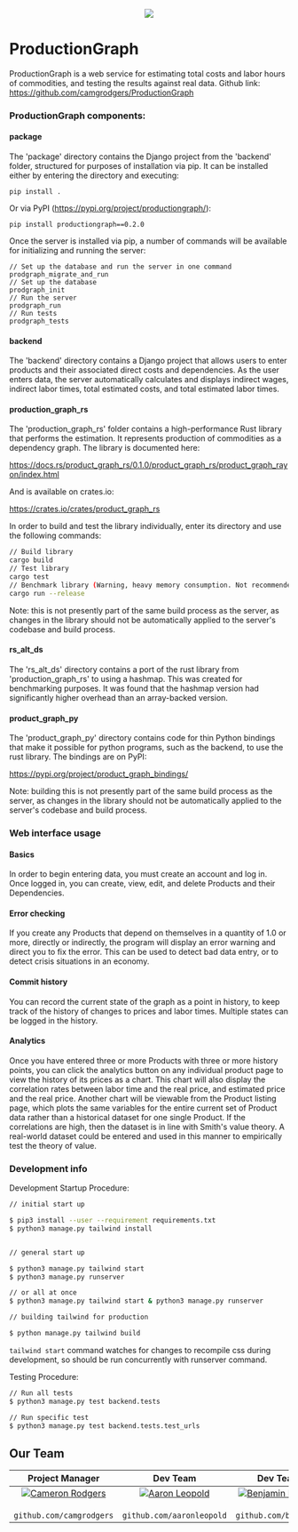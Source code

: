 <p align="center">
  <img src="https://github.com/camgrodgers/ProductionGraph/raw/camgrodgers-edit-readme/logo.png" />
</p>

# ProductionGraph

ProductionGraph is a web service for estimating total costs and labor hours of commodities, and testing the results against real data.
Github link:
https://github.com/camgrodgers/ProductionGraph

### ProductionGraph components:

#### package

The 'package' directory contains the Django project from the 'backend' folder, structured for purposes of installation via pip. It can be installed either by entering the directory and executing:

```
pip install .
```

Or via PyPI (https://pypi.org/project/productiongraph/):

```
pip install productiongraph==0.2.0
```

Once the server is installed via pip, a number of commands will be available for initializing and running the server:

```
// Set up the database and run the server in one command
prodgraph_migrate_and_run
// Set up the database
prodgraph_init
// Run the server
prodgraph_run
// Run tests
prodgraph_tests
```

#### backend

The 'backend' directory contains a Django project that allows users to enter products and their associated direct costs and dependencies. As the user enters data, the server automatically calculates and displays indirect wages, indirect labor times, total estimated costs, and total estimated labor times.

#### production_graph_rs

The 'production_graph_rs' folder contains a high-performance Rust library that performs the estimation. It represents production of commodities as a dependency graph. The library is documented here:

https://docs.rs/product_graph_rs/0.1.0/product_graph_rs/product_graph_rayon/index.html

And is available on crates.io:

https://crates.io/crates/product_graph_rs

In order to build and test the library individually, enter its directory and use the following commands:

```bash
// Build library
cargo build
// Test library
cargo test
// Benchmark library (Warning, heavy memory consumption. Not recommended on a machine without several free GB of RAM.)
cargo run --release
```

Note: this is not presently part of the same build process as the server, as changes in the library should not be automatically applied to the server's codebase and build process.

#### rs_alt_ds

The 'rs_alt_ds' directory contains a port of the rust library from 'production_graph_rs' to using a hashmap. This was created for benchmarking purposes. It was found that the hashmap version had significantly higher overhead than an array-backed version.

#### product_graph_py

The 'product_graph_py' directory contains code for thin Python bindings that make it possible for python programs, such as the backend, to use the rust library. The bindings are on PyPI:

https://pypi.org/project/product_graph_bindings/

Note: building this is not presently part of the same build process as the server, as changes in the library should not be automatically applied to the server's codebase and build process.

### Web interface usage

#### Basics
In order to begin entering data, you must create an account and log in. Once logged in, you can create, view, edit, and delete Products and their Dependencies.

#### Error checking
If you create any Products that depend on themselves in a quantity of 1.0 or more, directly or indirectly, the program will display an error warning and direct you to fix the error. This can be used to detect bad data entry, or to detect crisis situations in an economy. 

#### Commit history
You can record the current state of the graph as a point in history, to keep track of the history of changes to prices and labor times. Multiple states can be logged in the history. 

#### Analytics
Once you have entered three or more Products with three or more history points, you can click the analytics button on any individual product page to view the history of its prices as a chart. 
This chart will also display the correlation rates between labor time and the real price, and estimated price and the real price.
Another chart will be viewable from the Product listing page, which plots the same variables for the entire current set of Product data rather than a historical dataset for one single Product.
If the correlations are high, then the dataset is in line with Smith's value theory. A real-world dataset could be entered and used in this manner to empirically test the theory of value.

### Development info

Development Startup Procedure:

```bash
// initial start up

$ pip3 install --user --requirement requirements.txt
$ python3 manage.py tailwind install


// general start up

$ python3 manage.py tailwind start
$ python3 manage.py runserver

// or all at once
$ python3 manage.py tailwind start & python3 manage.py runserver

// building tailwind for production

$ python manage.py tailwind build
```

`tailwind start` command watches for changes to recompile css during development, so should be run concurrently with runserver command.

Testing Procedure:

```bash
// Run all tests
$ python3 manage.py test backend.tests

// Run specific test
$ python3 manage.py test backend.tests.test_urls
```

## Our Team 

| **Project Manager** | **Dev Team** | **Dev Team** | **Dev Team** | **Dev Team** | 
| :---: |:---:| :---:| :---:| :---:| 
| [![Cameron Rodgers]( https://avatars0.githubusercontent.com/u/46136660?s=400&u=7d086b2b4187b862e854c751cc02d4f00358eaf5&v=4)]( https://github.com/camgrodgers) | [![Aaron Leopold]( https://avatars3.githubusercontent.com/u/36278431?s=400&u=e081a3c4c5721096cfff9a7f8399eeeee0026338&v=4)]( https://github.com/aaronleopold) | [![Benjamin Rheault]( https://avatars0.githubusercontent.com/u/44026930?s=400&v=4)]( https://github.com/bhreault) | [![Matthew Petela]( https://avatars2.githubusercontent.com/u/25089614?s=400&v=4)]( http://github.com/matthewpetela) | [![Osiris Villacampa]( https://avatars0.githubusercontent.com/u/44124858?s=400&v=4&s=200)]( http://github.com/ovillacampa) 
| ` github.com/camgrodgers` | ` github.com/aaronleopold` | ` github.com/bhreault` | ` github.com/matthewpetela` | ` github.com/ovillacampa` | 
